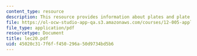 ```yaml
---
content_type: resource
description: This resource provides information about plates and plate theory.
file: https://ol-ocw-studio-app-qa.s3.amazonaws.com/courses/12-005-applications-of-continuum-mechanics-to-earth-atmospheric-and-planetary-sciences-spring-2006/45020c317f6ff450296a50d9734bd5b6_lec20.pdf
file_type: application/pdf
resourcetype: Document
title: lec20.pdf
uid: 45020c31-7f6f-f450-296a-50d9734bd5b6
---
```

